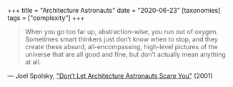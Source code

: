 +++
title = "Architecture Astronauts"
date = "2020-06-23"
[taxonomies]
tags = ["complexity"]
+++

> When you go too far up, abstraction-wise, you run out of oxygen. Sometimes smart thinkers just don’t know when to stop, and they create these absurd, all-encompassing, high-level pictures of the universe that are all good and fine, but don’t actually mean anything at all. 

— Joel Spolsky, ["Don’t Let Architecture Astronauts Scare You"][1] (2001)

[1]: https://www.joelonsoftware.com/2001/04/21/dont-let-architecture-astronauts-scare-you/
